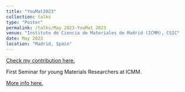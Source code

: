 ```yaml
---
title: "YouMat2023"
collection: talks
type: "Poster"
permalink: /talks/May 2023-YouMat 2023
venue: "Instituto de Ciencia de Materiales de Madrid (ICMM), CSIC"
date: May 2023
location: "Madrid, Spain"
---
```


[Check my contribution here.](https://carlosp24.github.io/Poster2023_04.pdf/)

First Seminar for young Materials Researchers at ICMM.

[More info here.](https://www.icmm.csic.es/es/icmm/i-seminario-de-jovenes-investigadores-en-materiales-youmat23)
